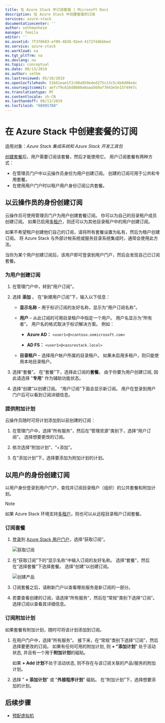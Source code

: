 ```yaml
---
title: 在 Azure Stack 中订阅套餐 | Microsoft Docs
description: 在 Azure Stack 中创建套餐的订阅
services: azure-stack
documentationcenter: ''
author: sethmanheim
manager: femila
editor: ''
ms.assetid: 7f3f8683-ef09-4838-92ed-41f2fddbbbed
ms.service: azure-stack
ms.workload: na
ms.tgt_pltfrm: na
ms.devlang: na
ms.topic: conceptual
ms.date: 08/13/2019
ms.author: sethm
ms.lastreviewed: 05/10/2019
ms.openlocfilehash: 51b61eae1f2c00a959eded275c13c5c4b8d06e4c
ms.sourcegitcommit: aefcf9c61bd8089a0aaa569af7643e5e15f4947c
ms.translationtype: MT
ms.contentlocale: zh-CN
ms.lasthandoff: 08/13/2019
ms.locfileid: "68991788"
---
```

# <a name="create-subscriptions-to-offers-in-azure-stack"></a>在 Azure Stack 中创建套餐的订阅

适用对象：*Azure Stack 集成系统和 Azure Stack 开发工具包*

[创建套餐](azure-stack-create-offer.md)后，用户需要订阅该套餐，然后才能使用它。 用户订阅套餐有两种方式：

- 在管理员门户中以云操作员身份为用户创建订阅。 创建的订阅可用于公共和专用套餐。
- 在使用用户门户时以租户用户身份订阅公共套餐。  

## <a name="create-a-subscription-as-a-cloud-operator"></a>以云操作员的身份创建订阅

云操作员可使用管理员门户为用户创建套餐订阅。 你可以为自己的目录租户成员创建订阅。 如果已启用[多租户](azure-stack-enable-multitenancy.md)，则还可以为其他目录租户中的用户创建订阅。

如果不希望租户创建他们自己的订阅，请将所有套餐设置为私有，然后为租户创建订阅。 将 Azure Stack 与外部计帐系统或服务目录系统集成时，通常会使用此方法。

当你为某个用户创建订阅后，该用户即可登录到用户门户，然后会发现自己已订阅套餐。  

### <a name="to-create-a-subscription-for-a-user"></a>为用户创建订阅

1. 在管理门户中，转到“用户订阅”。
2. 选择 **添加** 。 在“新建用户订阅”下，输入以下信息：  

   - **显示名称** – 用于标识订阅的友好名称，显示为“用户订阅名称”。
   - **用户** – 从此订阅的可用目录租户中指定一个用户。 用户名显示为“所有者”。  用户名的格式取决于标识解决方案。 例如：

     - **Azure AD：** `<user1>@<contoso.onmicrosoft.com>`

     - **AD FS：** `<user1>@<azurestack.local>`

   - **目录租户** – 选择用户帐户所属的目录租户。 如果未启用多租户，则只能使用本地目录租户。

3. 选择“套餐”。 在“套餐”下，选择此订阅的**套餐**。 由于你要为用户创建订阅, 因此请选择 "**专用**" 作为辅助功能状态。

4. 选择“创建”以创建订阅。 “用户订阅”下面会显示新订阅。 用户在登录到用户门户后可以看到订阅详细信息。

### <a name="to-make-an-add-on-plan-available"></a>提供附加计划

云操作员随时可将计划添加到以前创建的订阅：

1. 在管理门户中，选择“所有服务”，然后在“管理资源”类别下，选择“用户订阅”。 选择想要更改的订阅。

2. 依次选择“附加计划”、“+添加”。  

3. 在“添加计划”下，选择要添加为附加计划的计划。

## <a name="create-a-subscription-as-a-user"></a>以用户的身份创建订阅

以用户身份登录到用户门户，查找并订阅目录租户（组织）的公共套餐和附加计划。

>[!NOTE]
>如果 Azure Stack 环境支持[多租户](azure-stack-enable-multitenancy.md)，则也可以从远程目录租户订阅套餐。

### <a name="to-subscribe-to-an-offer"></a>订阅套餐

1. [登录](../asdk/asdk-connect.md)到 [Azure Stack 用户门户](https://portal.local.azurestack.external)，选择“获取订阅”。

   ![获取订阅](media/azure-stack-subscribe-plan-provision-vm/image01.png)
  
2. 在“获取订阅”下的“显示名称”中输入订阅的友好名称。 选择“套餐”，然后在“选择套餐”下选择套餐。 选择“创建”以创建订阅。

   ![创建产品](media/azure-stack-subscribe-plan-provision-vm/image02.png)
  
3. 订阅套餐之后，请刷新门户以查看哪些服务是新订阅的一部分。

4. 若要查看创建的订阅，请选择“所有服务”，然后在“常规”类别下选择“订阅”。 选择订阅以查看其详细信息。  

### <a name="to-subscribe-to-an-add-on-plan"></a>订阅附加计划

如果套餐有附加计划，随时可将该计划添加到订阅。  

1. 在用户门户中，选择“所有服务”。 接下来，在“常规”类别下选择“订阅”，然后选择要更改的订阅。 如果有任何可用的附加计划, 则 **+ "添加计划**" 处于活动状态, 并且有一个用于**附加计划**的磁贴。

   如果 **+ Add 计划**不处于活动状态, 则不存在与该订阅关联的产品/服务的附加计划。

1. 选择 " **+ 添加计划**" 或 "**外接程序计划**" 磁贴。 在“附加计划”下，选择想要添加的计划。

## <a name="next-steps"></a>后续步骤

- [预配虚拟机](../user/azure-stack-create-vm-template.md)
